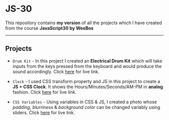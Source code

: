 # JS-30

This repository contains **my version** of all the projects which I have created from the course **JavaScript30 by WesBos**

*****************************************************
## Projects
- `Drum Kit` - In this project I created an **Electrical Drum Kit** which will take inputs from the keys pressed from the keyboard and would produce the sound accordingly.
Click [here](https://drum-kit-47.netlify.app/) for live link.

- `Clock` - I used CSS transform property and JS in this project to create a **JS + CSS Clock**. It shows the Hours/Minutes/Seconds/AM-PM in **analog** fashion.
Click [here](https://analogclock47.netlify.app/) for live link.

- `CSS Variables` - Using variables in CSS & JS, I created a photo whose *padding*, *blurriness* & *background color* can be changed variably using sliders.
Click [here](https://css-variables-47.netlify.app/) for live link.
